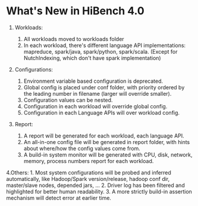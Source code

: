 # What's New in HiBench 4.0 #

1. Workloads:
    1. All workloads moved to workloads folder
    2. In each workload, there's different language API implementations: mapreduce, spark/java, spark/python, spark/scala. (Except for NutchIndexing, which don't have spark implementation)
    
2. Configurations:
    1. Environment variable based configuration is deprecated.
    2. Global config is placed under conf folder, with priority ordered by the leading number in filename (larger will override smaller).
    3. Configuration values can be nested.
    4. Configuration in each workload will override global config.
    5. Configuration in each Language APIs will over workload config.
    
3. Report:
    1. A report will be generated for each workload, each language API.
    2. An all-in-one config file will be generated in report folder, with hints about where/how the config values come from.
    3. A build-in system monitor will be generated with CPU, disk, network, memory, process numbers report for each workload.
    
4.Others:
    1. Most system configurations will be probed and inferred automatically, like Hadoop/Spark version/release, hadoop conf dir, master/slave nodes, depended jars, ...
    2. Driver log has been filtered and highlighted for better human readability.
    3. A more strictly build-in assertion mechanism will detect error at earlier time.

